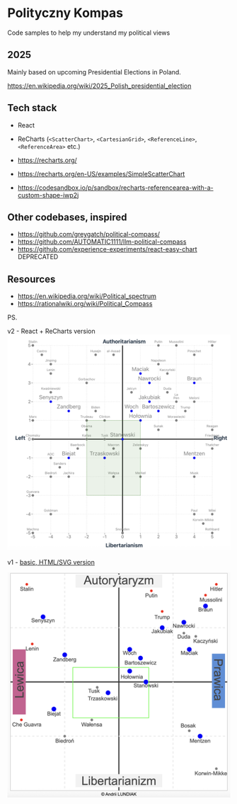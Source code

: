 # Polityczny Kompas

Code samples to help my understand my political views

## 2025

Mainly based on upcoming Presidential Elections in Poland.

https://en.wikipedia.org/wiki/2025_Polish_presidential_election

## Tech stack

- React
- ReCharts (`<ScatterChart>`, `<CartesianGrid>`, `<ReferenceLine>`, `<ReferenceArea>` etc.)

- https://recharts.org/
- https://recharts.org/en-US/examples/SimpleScatterChart
- https://codesandbox.io/p/sandbox/recharts-referencearea-with-a-custom-shape-iwp2j

## Other codebases, inspired

- https://github.com/greygatch/political-compass/
- https://github.com/AUTOMATIC1111/llm-political-compass
- https://github.com/experience-experiments/react-easy-chart DEPRECATED

## Resources

- https://en.wikipedia.org/wiki/Political_spectrum
- https://rationalwiki.org/wiki/Political_Compass

PS.

v2 - React + ReCharts version
![img-v2](./images/img-v2.png)

v1 - [basic, HTML/SVG version](https://alundiak.github.io/polityczny-kompas/politica.html)

![img-v1](./images/img-v1.png)
